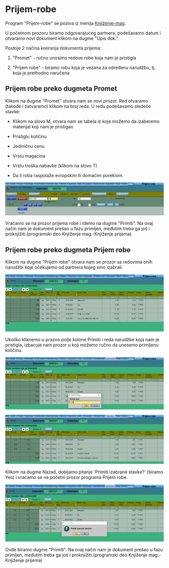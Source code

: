 # Prijem-robe

Program "Prijem-robe" se poziva iz menija [Knjiženje-mag](../k_sr.md).


U početnom prozoru biramo odgovarajućeg partnera, podešavamo datum i otvaramo novi dokument klikom na dugme "Upis dok.".

Postoje 2 načina kreiranja dokumenta prijema:

1. "Promet" - ručno unosimo redove robe koja nam je pristigla

2. "Prijem robe" - biramo robu koja je vezana za određenu narudžbu, tj. koja je prethodno naručena

## Prijem robe preko dugmeta Promet

Klikom na dugme "Promet" otvara nam se novi prozor. Red otvaramo (takođe i zatvaramo) klikom na broj reda. U redu podešavamo sledeće stavke:  

 - Klikom na slovo M, otvara nam se tabela iz koje možemo da izaberemo materijal koji nam je pristigao
 
 - Pristiglu količinu
 
 - Jediničnu cenu

 - Vrstu magacina
 
 - Vrstu troška nabavke (klikom na slovo T)

 - Da li roba raspolaže evropskim ili domaćim poreklom.

 ![Image](pr_promet1.png)

 Vraćamo se na prozor prijema robe i idemo na dugme "Primiti". Na ovaj način nam je dokument prešao u fazu primljen, međutim treba ga još i proknjižiti.(programski deo Knjiženje mag.-Knjiženje prijema)


 ## Prijem robe preko dugmeta Prijem robe

Klikom na dugme "Prijem robe" otvara nam se prozor sa redovima onih narudžbi koje očekujemo od partnera kojeg smo izabrali.

![Image](pr_prijemrobe1.png)

Ukoliko kliknemo u prazno polje kolone Primiti i reda narudžbe koja nam je pristigla, izbacuje nam prozor u koji možemo ručno da unesemo primljenu količinu. 

![Image](pr_prijemrobe2.png)

![Image](pr_prijemrobe3.png)

Klikom na dugme Nazad, dobijamo pitanje 'Primiti izabrane stavke?' (biramo Yes) i vraćamo se na početni prozor programa Prijem robe.

![Image](pr_prijemrobe4.png)

Ovde biramo dugme "Primiti". Na ovaj način nam je dokument prešao u fazu primljen, međutim treba ga još i proknjižiti.(programski deo Knjiženje mag.-Knjiženje prijema)